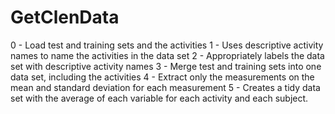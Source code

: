 GetClenData
===========
0 - Load test and training sets and the activities
1 - Uses descriptive activity names to name the activities in the data set
2 - Appropriately labels the data set with descriptive activity names
3 - Merge test and training sets into one data set, including the activities
4 - Extract only the measurements on the mean and standard deviation for each measurement
5 - Creates a tidy data set with the average of each variable for each activity and each subject.

